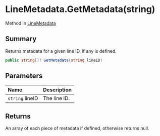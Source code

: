 # LineMetadata.GetMetadata(string)

Method in [LineMetadata](/docs/api/csharp/yarn.unity.linemetadata.md)

## Summary


Returns metadata for a given line ID, if any is defined.


```csharp
public string[]? GetMetadata(string lineID)
```

## Parameters

|Name|Description|
|:---|:---|
|`string` lineID|The line ID.|

## Returns

An array of each piece of metadata if defined, otherwise
returns null.

